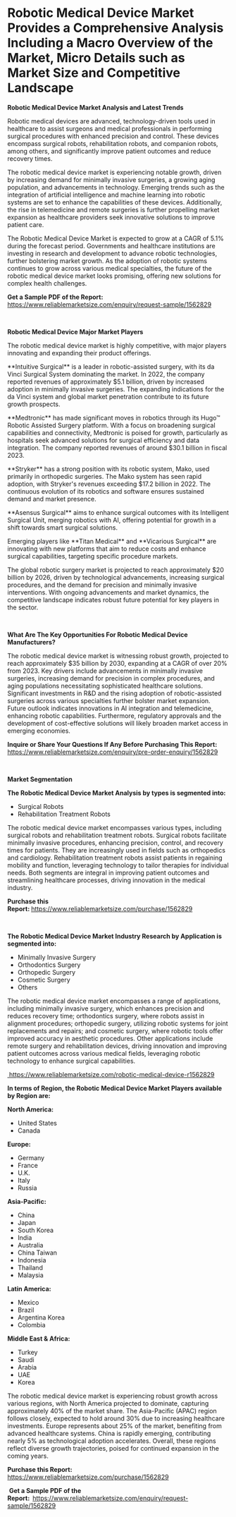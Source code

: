 <p><h1>Robotic Medical Device Market Provides a Comprehensive Analysis Including a Macro Overview of the Market, Micro Details such as Market Size and Competitive Landscape</h1></p><p><strong>Robotic Medical Device Market Analysis and Latest Trends</strong></p>
<p><p>Robotic medical devices are advanced, technology-driven tools used in healthcare to assist surgeons and medical professionals in performing surgical procedures with enhanced precision and control. These devices encompass surgical robots, rehabilitation robots, and companion robots, among others, and significantly improve patient outcomes and reduce recovery times.</p><p>The robotic medical device market is experiencing notable growth, driven by increasing demand for minimally invasive surgeries, a growing aging population, and advancements in technology. Emerging trends such as the integration of artificial intelligence and machine learning into robotic systems are set to enhance the capabilities of these devices. Additionally, the rise in telemedicine and remote surgeries is further propelling market expansion as healthcare providers seek innovative solutions to improve patient care.</p><p>The Robotic Medical Device Market is expected to grow at a CAGR of 5.1% during the forecast period. Governments and healthcare institutions are investing in research and development to advance robotic technologies, further bolstering market growth. As the adoption of robotic systems continues to grow across various medical specialties, the future of the robotic medical device market looks promising, offering new solutions for complex health challenges.</p></p>
<p><strong>Get a Sample PDF of the Report:&nbsp;</strong> <a href="https://www.reliablemarketsize.com/enquiry/request-sample/1562829?utm_campaign=1131&utm_medium=2&utm_source=Github&utm_content=ia&utm_term=13042025&utm_id=robotic-medical-device">https://www.reliablemarketsize.com/enquiry/request-sample/1562829</a></p>
<p>&nbsp;</p>
<p><strong>Robotic Medical Device Major Market Players</strong></p>
<p><p>The robotic medical device market is highly competitive, with major players innovating and expanding their product offerings.</p><p>**Intuitive Surgical** is a leader in robotic-assisted surgery, with its da Vinci Surgical System dominating the market. In 2022, the company reported revenues of approximately $5.1 billion, driven by increased adoption in minimally invasive surgeries. The expanding indications for the da Vinci system and global market penetration contribute to its future growth prospects.</p><p>**Medtronic** has made significant moves in robotics through its Hugo™ Robotic Assisted Surgery platform. With a focus on broadening surgical capabilities and connectivity, Medtronic is poised for growth, particularly as hospitals seek advanced solutions for surgical efficiency and data integration. The company reported revenues of around $30.1 billion in fiscal 2023.</p><p>**Stryker** has a strong position with its robotic system, Mako, used primarily in orthopedic surgeries. The Mako system has seen rapid adoption, with Stryker's revenues exceeding $17.2 billion in 2022. The continuous evolution of its robotics and software ensures sustained demand and market presence.</p><p>**Asensus Surgical** aims to enhance surgical outcomes with its Intelligent Surgical Unit, merging robotics with AI, offering potential for growth in a shift towards smart surgical solutions. </p><p>Emerging players like **Titan Medical** and **Vicarious Surgical** are innovating with new platforms that aim to reduce costs and enhance surgical capabilities, targeting specific procedure markets.</p><p>The global robotic surgery market is projected to reach approximately $20 billion by 2026, driven by technological advancements, increasing surgical procedures, and the demand for precision and minimally invasive interventions. With ongoing advancements and market dynamics, the competitive landscape indicates robust future potential for key players in the sector.</p></p>
<p>&nbsp;</p>
<p><strong>What Are The Key Opportunities For Robotic Medical Device Manufacturers?</strong></p>
<p><p>The robotic medical device market is witnessing robust growth, projected to reach approximately $35 billion by 2030, expanding at a CAGR of over 20% from 2023. Key drivers include advancements in minimally invasive surgeries, increasing demand for precision in complex procedures, and aging populations necessitating sophisticated healthcare solutions. Significant investments in R&D and the rising adoption of robotic-assisted surgeries across various specialties further bolster market expansion. Future outlook indicates innovations in AI integration and telemedicine, enhancing robotic capabilities. Furthermore, regulatory approvals and the development of cost-effective solutions will likely broaden market access in emerging economies.</p></p>
<p><strong>Inquire or Share Your Questions If Any Before Purchasing This Report:</strong> <a href="https://www.reliablemarketsize.com/enquiry/pre-order-enquiry/1562829?utm_campaign=1131&utm_medium=2&utm_source=Github&utm_content=ia&utm_term=13042025&utm_id=robotic-medical-device">https://www.reliablemarketsize.com/enquiry/pre-order-enquiry/1562829</a></p>
<p>&nbsp;</p>
<p><strong>Market Segmentation</strong></p>
<p><strong>The Robotic Medical Device Market Analysis by types is segmented into:</strong></p>
<p><ul><li>Surgical Robots</li><li>Rehabilitation Treatment Robots</li></ul></p>
<p><p>The robotic medical device market encompasses various types, including surgical robots and rehabilitation treatment robots. Surgical robots facilitate minimally invasive procedures, enhancing precision, control, and recovery times for patients. They are increasingly used in fields such as orthopedics and cardiology. Rehabilitation treatment robots assist patients in regaining mobility and function, leveraging technology to tailor therapies for individual needs. Both segments are integral in improving patient outcomes and streamlining healthcare processes, driving innovation in the medical industry.</p></p>
<p><strong>Purchase this Report:&nbsp;</strong><a href="https://www.reliablemarketsize.com/purchase/1562829?utm_campaign=1131&utm_medium=2&utm_source=Github&utm_content=ia&utm_term=13042025&utm_id=robotic-medical-device">https://www.reliablemarketsize.com/purchase/1562829</a></p>
<p>&nbsp;</p>
<p><strong>The Robotic Medical Device Market Industry Research by Application is segmented into:</strong></p>
<p><ul><li>Minimally Invasive Surgery</li><li>Orthodontics Surgery</li><li>Orthopedic Surgery</li><li>Cosmetic Surgery</li><li>Others</li></ul></p>
<p><p>The robotic medical device market encompasses a range of applications, including minimally invasive surgery, which enhances precision and reduces recovery time; orthodontics surgery, where robots assist in alignment procedures; orthopedic surgery, utilizing robotic systems for joint replacements and repairs; and cosmetic surgery, where robotic tools offer improved accuracy in aesthetic procedures. Other applications include remote surgery and rehabilitation devices, driving innovation and improving patient outcomes across various medical fields, leveraging robotic technology to enhance surgical capabilities.</p></p>
<p><a href="https://www.reliablemarketsize.com/robotic-medical-device-r1562829?utm_campaign=1131&utm_medium=2&utm_source=Github&utm_content=ia&utm_term=13042025&utm_id=robotic-medical-device">&nbsp;https://www.reliablemarketsize.com/robotic-medical-device-r1562829</a></p>
<p><strong>In terms of Region, the Robotic Medical Device Market Players available by Region are:</strong></p>
<p>
    <p> <strong> North America: </strong>
        <ul>
            <li>United States</li>
            <li>Canada</li>
        </ul>
        </p> 
    <p> <strong> Europe: </strong>
        <ul>
            <li>Germany</li>
            <li>France</li>
            <li>U.K.</li>
            <li>Italy</li>
            <li>Russia</li>
        </ul>
        </p> 
    <p> <strong> Asia-Pacific: </strong>
        <ul>
            <li>China</li>
            <li>Japan</li>
            <li>South Korea</li>
            <li>India</li>
            <li>Australia</li>
            <li>China Taiwan</li>
            <li>Indonesia</li>
            <li>Thailand</li>
            <li>Malaysia</li>
        </ul>
        </p> 
    <p> <strong> Latin America: </strong>
        <ul>
            <li>Mexico</li>
            <li>Brazil</li>
            <li>Argentina Korea</li>
            <li>Colombia</li>
        </ul>
        </p> 
    <p> <strong> Middle East & Africa: </strong>
        <ul>
            <li>Turkey</li>
            <li>Saudi</li>
            <li>Arabia</li>
            <li>UAE</li>
            <li>Korea</li>
        </ul>
    </p>
    </p>
<p><p>The robotic medical device market is experiencing robust growth across various regions, with North America projected to dominate, capturing approximately 40% of the market share. The Asia-Pacific (APAC) region follows closely, expected to hold around 30% due to increasing healthcare investments. Europe represents about 25% of the market, benefiting from advanced healthcare systems. China is rapidly emerging, contributing nearly 5% as technological adoption accelerates. Overall, these regions reflect diverse growth trajectories, poised for continued expansion in the coming years.</p></p>
<p><strong>Purchase this Report: </strong><a href="https://www.reliablemarketsize.com/purchase/1562829?utm_campaign=1131&utm_medium=2&utm_source=Github&utm_content=ia&utm_term=13042025&utm_id=robotic-medical-device">https://www.reliablemarketsize.com/purchase/1562829</a></p>
<p>&nbsp;<strong>Get a Sample PDF of the Report:&nbsp;&nbsp;</strong><a href="https://www.reliablemarketsize.com/enquiry/request-sample/1562829?utm_campaign=1131&utm_medium=2&utm_source=Github&utm_content=ia&utm_term=13042025&utm_id=robotic-medical-device">https://www.reliablemarketsize.com/enquiry/request-sample/1562829</a></p>
<p><strong></strong></p>
<p><p></p><p></p><p></p></p>